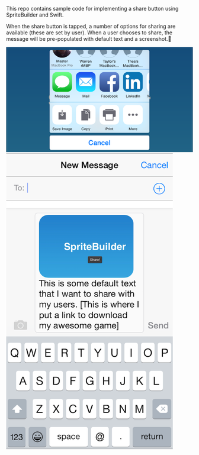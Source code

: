 This repo contains sample code for implementing a share button using SpriteBuilder and Swift. 

When the share button is tapped, a number of options for sharing are available (these are set by user). When a user chooses to share, the message will be pre-populated with default text and a screenshot.

![preview of share sheet](sharesheet.PNG)
![preview of message](message.PNG)
